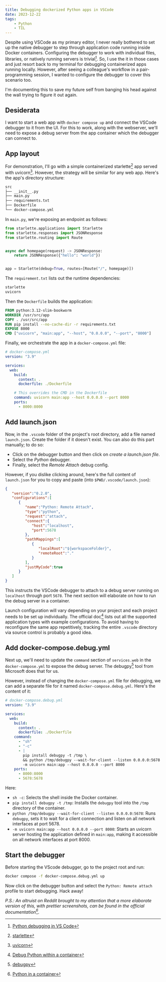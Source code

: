 ```yaml
---
title: Debugging dockerized Python apps in VSCode
date: 2023-12-22
tags:
    - Python
    - TIL
---
```


Despite using VSCode as my primary editor, I never really bothered to set up the native
debugger to step through application code running inside Docker containers. Configuring the
debugger to work with individual files, libraries, or natively running servers is
trivial[^1]. So, I use the it in those cases and just resort back to my terminal for
debugging containerized apps running locally. However, after seeing a colleague's workflow
in a pair-programming session, I wanted to configure the debugger to cover this scenario
too.

I'm documenting this to save my future self from banging his head against the wall trying to
figure it out again.

## Desiderata

I want to start a web app with `docker compose up` and connect the VSCode debugger to it
from the UI. For this to work, along with the webserver, we'll need to expose a debug server
from the app container which the debugger can connect to.

## App layout

For demonstration, I'll go with a simple containerized starlette[^2] app served with
uvicorn[^3]. However, the strategy will be similar for any web app. Here's the app's
directory structure:

```txt
src
├── __init__.py
├── main.py
├── requirements.txt
├── Dockerfile
└── docker-compose.yml
```

In `main.py`, we're exposing an endpoint as follows:

```py
from starlette.applications import Starlette
from starlette.responses import JSONResponse
from starlette.routing import Route


async def homepage(request) -> JSONResponse:
    return JSONResponse({"hello": "world"})


app = Starlette(debug=True, routes=[Route("/", homepage)])
```

The `requirement.txt` lists out the runtime dependencies:

```txt
starlette
uvicorn
```

Then the `Dockerfile` builds the application:

```dockerfile
FROM python:3.12-slim-bookworm
WORKDIR /usr/src/app
COPY . /usr/src/app
RUN pip install --no-cache-dir -r requirements.txt
EXPOSE 8000
CMD ["uvicorn", "main:app", "--host", "0.0.0.0", "--port", "8000"]
```

Finally, we orchestrate the app in a `docker-compose.yml` file:

```yml
# docker-compose.yml
version: "3.9"

services:
  web:
    build:
      context: .
      dockerfile: ./Dockerfile

    # This overrides the CMD in the Dockerfile
    command: uvicorn main:app --host 0.0.0.0 --port 8000
    ports:
      - 8000:8000
```

## Add launch.json

Now, in the `.vscode` folder of the project's root directory, add a file named
`launch.json`. Create the folder if it doesn't exist. You can also do this part manually; to
do so:

-   Click on the debugger button and then click on _create a launch.json file_.
-   Select the _Python_ debugger.
-   Finally, select the _Remote Attach_ debug config.

However, if you dislike clicking around, here's the full content of `launch.json` for you to
copy and paste (into `$PWD/.vscode/launch.json`):

```json
{
   "version":"0.2.0",
   "configurations":[
      {
         "name":"Python: Remote Attach",
         "type":"python",
         "request":"attach",
         "connect":{
            "host":"localhost",
            "port":5678
         },
         "pathMappings":[
            {
               "localRoot":"${workspaceFolder}",
               "remoteRoot":"."
            }
         ],
         "justMyCode":true
      }
   ]
}
```

This instructs the VSCode debugger to attach to a debug server running on `localhost`
through port `5678`. The next section will elaborate on how to run the debug server in a
container.

Launch configuration will vary depending on your project and each project needs to be set up
individually. The official doc[^4] lists out all the supported application types with
example configurations. To avoid having to reconfigure the same app repetitively, tracking
the entire `.vscode` directory via source control is probably a good idea.

## Add docker-compose.debug.yml

Next up, we'll need to update the `command` section of `services.web` in the
`docker-compose.yml` to expose the debug server. The debugpy[^5] tool from Microsoft does
that for us.

However, instead of changing the `docker-compose.yml` file for debugging, we can add a
separate file for it named `docker-compose.debug.yml`. Here's the content of it:

```yml
# docker-compose.debug.yml
version: "3.9"

services:
  web:
    build:
      context: .
      dockerfile: ./Dockerfile
    command:
      - "sh"
      - "-c"
      - |
        pip install debugpy -t /tmp \
        && python /tmp/debugpy --wait-for-client --listen 0.0.0.0:5678 \
        -m uvicorn main:app --host 0.0.0.0 --port 8000
    ports:
      - 8000:8000
      - 5678:5678
```

Here:

-   `sh -c`: Selects the shell inside the Docker container.
-   `pip install debugpy -t /tmp`: Installs the `debugpy` tool into the `/tmp` directory of
    the container.
-   `python /tmp/debugpy --wait-for-client --listen 0.0.0.0:5678`: Runs `debugpy`, sets it
    to wait for a client connection and listen on all network interfaces at port 5678.
-   `-m uvicorn main:app --host 0.0.0.0 --port 8000`: Starts an uvicorn server hosting the
    application defined in `main:app`, making it accessible on all network interfaces at
    port 8000.

## Start the debugger

Before starting the VScode debugger, go to the project root and run:

```sh
docker compose -f docker-compose.debug.yml up
```

Now click on the debugger button and select the `Python: Remote attach` profile to start
debugging. Hack away!

_P.S.: An altruist on Reddit brought to my attention that a more elaborate version of this,
with prettier screenshots, can be found in the official documentation[^6]._

[^1]:
    [Python debugging in VS Code](https://code.visualstudio.com/docs/python/debugging#_debugging-by-attaching-over-a-network-connection)

[^2]: [starlette](https://www.starlette.io/)
[^3]: [uvicorn](https://www.uvicorn.org/)
[^4]:
    [Debug Python within a container](https://code.visualstudio.com/docs/containers/debug-python)

[^5]: [debugpy](https://github.com/microsoft/debugpy/tree/main/src/debugpy)
[^6]:
    [Python in a container](https://code.visualstudio.com/docs/containers/quickstart-python)
